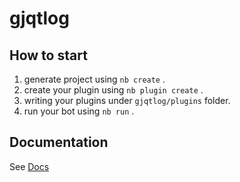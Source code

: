 # gjqtlog

## How to start

1. generate project using `nb create` .
2. create your plugin using `nb plugin create` .
3. writing your plugins under `gjqtlog/plugins` folder.
4. run your bot using `nb run` .

## Documentation

See [Docs](https://v2.nonebot.dev/)
